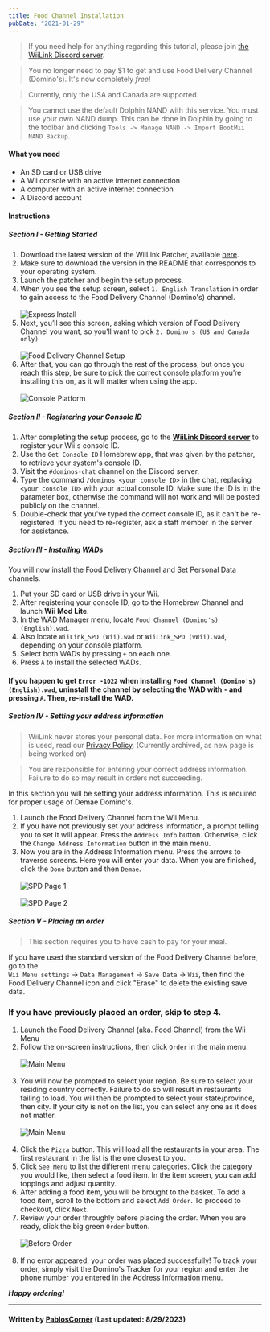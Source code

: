 ```yaml
---
title: Food Channel Installation
pubDate: "2021-01-29"
---
```


> If you need help for anything regarding this tutorial, please join [the WiiLink Discord server](https://discord.gg/wiilink).


> You no longer need to pay $1 to get and use Food Delivery Channel (Domino's). It's now completely *free*!


> Currently, only the USA and Canada are supported.

> You cannot use the default Dolphin NAND with this service. You must use your own NAND dump. This can be done in Dolphin by going to the toolbar and clicking `Tools -> Manage NAND -> Import BootMii NAND Backup`. 

#### What you need

* An SD card or USB drive
* A Wii console with an active internet connection
* A computer with an active internet connection
* A Discord account
 
#### Instructions

##### Section I - Getting Started

1. Download the latest version of the WiiLink Patcher, available [here](https://github.com/WiiLink24/WiiLink24-Patcher/tree/csharp-ver).
2. Make sure to download the version in the README that corresponds to your operating system.
3. Launch the patcher and begin the setup process.
4. When you see the setup screen, select `1. English Translation` in order to gain access to the Food Delivery Channel (Domino's) channel.<br><br>
![Express Install](https://github.com/RiiConnect24/Wii-Guide/blob/master/images/Demae-Dominos/choose-core-channel.png?raw=true)
5. Next, you’ll see this screen, asking which version of Food Delivery Channel you want, so you’ll want to pick `2. Domino's (US and Canada only)`<br><br>
![Food Delivery Channel Setup](https://github.com/RiiConnect24/Wii-Guide/blob/master/images/Demae-Dominos/choose-food-channel-ver.png?raw=true)
6. After that, you can go through the rest of the process, but once you reach this step, be sure to pick the correct console platform you’re installing this on, as it will matter when using the app.<br><br>
![Console Platform](https://github.com/RiiConnect24/Wii-Guide/blob/master/images/Demae-Dominos/choose-console-platform.png?raw=true)

##### Section II - Registering your Console ID

1. After completing the setup process, go to the [**WiiLink Discord server**](https://discord.gg/WiiLink) to register your Wii's console ID.
2. Use the `Get Console ID` Homebrew app, that was given by the patcher, to retrieve your system's console ID.
3. Visit the `#dominos-chat` channel on the Discord server.
4. Type the command `/dominos <your console ID>` in the chat, replacing `<your console ID>` with your actual console ID. Make sure the ID is in the parameter box, otherwise the command will not work and will be posted publicly on the channel.
5. Double-check that you've typed the correct console ID, as it can't be re-registered. If you need to re-register, ask a staff member in the server for assistance.

##### Section III - Installing WADs

You will now install the Food Delivery Channel and Set Personal Data channels.

1. Put your SD card or USB drive in your Wii.
2. After registering your console ID, go to the Homebrew Channel and launch **Wii Mod Lite**.
3. In the WAD Manager menu, locate `Food Channel (Domino's) (English).wad`.
4. Also locate `WiiLink_SPD (Wii).wad` or `WiiLink_SPD (vWii).wad`, depending on your console platform.
5. Select both WADs by pressing `+` on each one.
6. Press `A` to install the selected WADs.

#### If you happen to get `Error -1022` when installing `Food Channel (Domino's) (English).wad`, uninstall the channel by selecting the WAD with `-` and pressing `A`. Then, re-install the WAD.

##### Section IV - Setting your address information

> WiiLink never stores your personal data. For more information on what is used, read our [Privacy Policy](https://theoldnet.com/get?url=https%3A%2F%2Fdemae.wiilink24.com%2Fprivacypolicy&year=2022&scripts=false&decode=false). (Currently archived, as new page is being worked on)

> You are responsible for entering your correct address information. Failure to do so may result in orders not succeeding.

In this section you will be setting your address information. This is required for proper usage of Demae Domino's. 

1. Launch the Food Delivery Channel from the Wii Menu.
2. If you have not previously set your address information, a prompt telling you to set it will appear. Press the `Address Info` button. Otherwise, click the `Change Address Information` button in the main menu.
3. Now you are in the Address Information menu. Press the arrows to traverse screens. Here you will enter your data. When you are finished, click the `Done` button and then `Demae`.<br><br>
![SPD Page 1](https://github.com/RiiConnect24/Wii-Guide/blob/master/images/Demae-Dominos/spd-1.png?raw=true)<br><br>
![SPD Page 2](https://github.com/RiiConnect24/Wii-Guide/blob/master/images/Demae-Dominos/spd-2.png?raw=true)

##### Section V - Placing an order

> This section requires you to have cash to pay for your meal.

If you have used the standard version of the Food Delivery Channel before, go to the<br>`Wii Menu settings` -> `Data Management` -> `Save Data` -> `Wii`, then find the <br>Food Delivery Channel icon and click "Erase" to delete the existing save data.

### If you have previously placed an order, skip to step 4.


1. Launch the Food Delivery Channel (aka. Food Channel) from the Wii Menu
2. Follow the on-screen instructions, then click `Order` in the main menu.<br><br>
![Main Menu](https://github.com/RiiConnect24/Wii-Guide/blob/master/images/Demae-Dominos/success.png?raw=true)<br><br>
3. You will now be prompted to select your region. Be sure to select your residing country correctly. Failure to do so will result in restaurants failing to load. You will then be prompted to select your state/province, then city. If your city is not on the list, you can select any one as it does not matter.<br><br>
![Main Menu](https://github.com/nami1yt/Wii-Guide/blob/master/images/Demae-Dominos/country-setup.png)<br><br>
4. Click the `Pizza` button. This will load all the restaurants in your area. The first restaurant in the list is the one closest to you.
5. Click `See Menu` to list the different menu categories. Click the category you would like, then select a food item. In the item screen, you can add toppings and adjust quantity.
6. After adding a food item, you will be brought to the basket. To add a food item, scroll to the bottom and select `Add Order`. To proceed to checkout, click `Next`.
7. Review your order throughly before placing the order. When you are ready, click the big green `Order` button.<br><br>
![Before Order](https://github.com/nami1yt/Wii-Guide/blob/master/images/Demae-Dominos/order.png?raw=true)<br><br>
8. If no error appeared, your order was placed successfully! To track your order, simply visit the Domino's Tracker for your region and enter the phone number you entered in the Address Information menu.

***Happy ordering!***




___

#### Written by [PablosCorner](https://github.com/PablosCorner) (Last updated: 8/29/2023)
